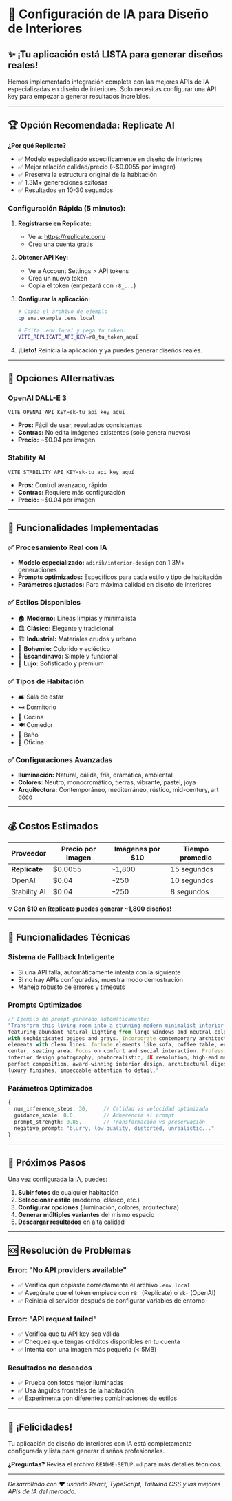 # 🤖 Configuración de IA para Diseño de Interiores

## ✨ ¡Tu aplicación está LISTA para generar diseños reales!

Hemos implementado integración completa con las mejores APIs de IA especializadas en diseño de interiores. Solo necesitas configurar una API key para empezar a generar resultados increíbles.

---

## 🏆 Opción Recomendada: Replicate AI

**¿Por qué Replicate?**
- ✅ Modelo especializado específicamente en diseño de interiores
- ✅ Mejor relación calidad/precio (~$0.0055 por imagen)
- ✅ Preserva la estructura original de la habitación
- ✅ 1.3M+ generaciones exitosas
- ✅ Resultados en 10-30 segundos

### Configuración Rápida (5 minutos):

1. **Registrarse en Replicate:**
   - Ve a: https://replicate.com/
   - Crea una cuenta gratis

2. **Obtener API Key:**
   - Ve a Account Settings > API tokens
   - Crea un nuevo token
   - Copia el token (empezará con `r8_...`)

3. **Configurar la aplicación:**
   ```bash
   # Copia el archivo de ejemplo
   cp env.example .env.local
   
   # Edita .env.local y pega tu token:
   VITE_REPLICATE_API_KEY=r8_tu_token_aquí
   ```

4. **¡Listo!** Reinicia la aplicación y ya puedes generar diseños reales.

---

## 🎨 Opciones Alternativas

### OpenAI DALL-E 3
```env
VITE_OPENAI_API_KEY=sk-tu_api_key_aquí
```
- **Pros:** Fácil de usar, resultados consistentes
- **Contras:** No edita imágenes existentes (solo genera nuevas)
- **Precio:** ~$0.04 por imagen

### Stability AI
```env
VITE_STABILITY_API_KEY=sk-tu_api_key_aquí
```
- **Pros:** Control avanzado, rápido
- **Contras:** Requiere más configuración
- **Precio:** ~$0.04 por imagen

---

## 🚀 Funcionalidades Implementadas

### ✅ Procesamiento Real con IA
- **Modelo especializado:** `adirik/interior-design` con 1.3M+ generaciones
- **Prompts optimizados:** Específicos para cada estilo y tipo de habitación
- **Parámetros ajustados:** Para máxima calidad en diseño de interiores

### ✅ Estilos Disponibles
- 🏠 **Moderno:** Líneas limpias y minimalista
- 🏛️ **Clásico:** Elegante y tradicional  
- 🏗️ **Industrial:** Materiales crudos y urbano
- 📿 **Bohemio:** Colorido y ecléctico
- 🌲 **Escandinavo:** Simple y funcional
- 💎 **Lujo:** Sofisticado y premium

### ✅ Tipos de Habitación
- 🛋️ Sala de estar
- 🛏️ Dormitorio
- 🍳 Cocina
- 🍽️ Comedor
- 🚿 Baño
- 💼 Oficina

### ✅ Configuraciones Avanzadas
- **Iluminación:** Natural, cálida, fría, dramática, ambiental
- **Colores:** Neutro, monocromático, tierras, vibrante, pastel, joya
- **Arquitectura:** Contemporáneo, mediterráneo, rústico, mid-century, art déco

---

## 💰 Costos Estimados

| Proveedor | Precio por imagen | Imágenes por $10 | Tiempo promedio |
|-----------|------------------|------------------|----------------|
| **Replicate** | $0.0055 | ~1,800 | 15 segundos |
| OpenAI | $0.04 | ~250 | 10 segundos |
| Stability AI | $0.04 | ~250 | 8 segundos |

**💡 Con $10 en Replicate puedes generar ~1,800 diseños!**

---

## 🔧 Funcionalidades Técnicas

### Sistema de Fallback Inteligente
- Si una API falla, automáticamente intenta con la siguiente
- Si no hay APIs configuradas, muestra modo demostración
- Manejo robusto de errores y timeouts

### Prompts Optimizados
```typescript
// Ejemplo de prompt generado automáticamente:
"Transform this living room into a stunning modern minimalist interior design 
featuring abundant natural lighting from large windows and neutral color palette 
with sophisticated beiges and grays. Incorporate contemporary architectural 
elements with clean lines. Include elements like sofa, coffee table, entertainment 
center, seating area. Focus on comfort and social interaction. Professional 
interior design photography, photorealistic, 4K resolution, high-end materials, 
perfect composition, award-winning interior design, architectural digest style, 
luxury finishes, impeccable attention to detail."
```

### Parámetros Optimizados
```typescript
{
  num_inference_steps: 30,     // Calidad vs velocidad optimizada
  guidance_scale: 8.0,         // Adherencia al prompt
  prompt_strength: 0.85,       // Transformación vs preservación
  negative_prompt: "blurry, low quality, distorted, unrealistic..."
}
```

---

## 🎯 Próximos Pasos

Una vez configurada la IA, puedes:

1. **Subir fotos** de cualquier habitación
2. **Seleccionar estilo** (moderno, clásico, etc.)
3. **Configurar opciones** (iluminación, colores, arquitectura)
4. **Generar múltiples variantes** del mismo espacio
5. **Descargar resultados** en alta calidad

---

## 🆘 Resolución de Problemas

### Error: "No API providers available"
- ✅ Verifica que copiaste correctamente el archivo `.env.local`
- ✅ Asegúrate que el token empiece con `r8_` (Replicate) o `sk-` (OpenAI)
- ✅ Reinicia el servidor después de configurar variables de entorno

### Error: "API request failed"
- ✅ Verifica que tu API key sea válida
- ✅ Chequea que tengas créditos disponibles en tu cuenta
- ✅ Intenta con una imagen más pequeña (< 5MB)

### Resultados no deseados
- ✅ Prueba con fotos mejor iluminadas
- ✅ Usa ángulos frontales de la habitación
- ✅ Experimenta con diferentes combinaciones de estilos

---

## 🎉 ¡Felicidades!

Tu aplicación de diseño de interiores con IA está completamente configurada y lista para generar diseños profesionales. 

**¿Preguntas?** Revisa el archivo `README-SETUP.md` para más detalles técnicos.

---

*Desarrollado con ❤️ usando React, TypeScript, Tailwind CSS y las mejores APIs de IA del mercado.*